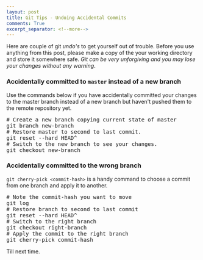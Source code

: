 ```yaml
---
layout: post
title: Git Tips - Undoing Accidental Commits
comments: True
excerpt_separator: <!--more-->
---
```


Here are couple of git *undo's* to get yourself out of trouble. Before you use anything from this post, please make a copy of the your working directory and store it somewhere safe. *Git can be very unforgiving and you may lose your changes without any warning*.

<!--more-->

### Accidentally committed to `master` instead of a new branch
Use the commands below if you have accidentally committed your changes to the master branch instead of a new branch but haven't pushed them to the remote repository yet.

<pre class="prettyprint lang-sh">
# Create a new branch copying current state of master
git branch new-branch
# Restore master to second to last commit.
git reset --hard HEAD^
# Switch to the new branch to see your changes.
git checkout new-branch
</pre>

### Accidentally committed to the wrong branch
`git cherry-pick <commit-hash>` is a handy command to choose a commit from one branch and apply it to another.

<pre class="prettyprint lang-sh">
# Note the commit-hash you want to move
git log
# Restore branch to second to last commit
git reset --hard HEAD^
# Switch to the right branch
git checkout right-branch
# Apply the commit to the right branch
git cherry-pick commit-hash
</pre>

Till next time.
